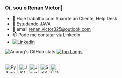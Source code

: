### Oi, sou o Renan Victor👋



- 🔭 Hoje trabalho com Suporte ao Cliente, Help Desk
- 🌱 Estudando JAVA
- 💬 email renan.victor325@outlook.com
- 📫 Pode me contatar via Linkedin
- [![Linkedin](https://img.shields.io/badge/LinkedIn-0077B5?style=for-the-badge&logo=linkedin&logoColor=white)](https://www.linkedin.com/in/renan-victor-3b4883169/)

![Anurag's GitHub stats](https://github-readme-stats.vercel.app/api?username=reenanrs1&show_icons=true&theme=dark)
[![Top Langs](https://github-readme-stats.vercel.app/api/top-langs/?username=reenanrs1&layout=compact&show_icons=true&theme=dark&hide=javascript,html)](https://github.com/reenanrs1/github-readme-stats)

<div style="display: inline_block"><br>
  <img align="center" alt="Python" height="30" width="40" src="https://cdn.jsdelivr.net/gh/devicons/devicon/icons/python/python-original-wordmark.svg">
  <img align="center" alt="JAVA" height="30" widht="40" src="https://cdn.jsdelivr.net/gh/devicons/devicon/icons/java/java-original.svg">
  <img align="center" alt="JavaScript" height="30" widht="40" src="https://cdn.jsdelivr.net/gh/devicons/devicon/icons/javascript/javascript-original.svg">
  <img align="center" alt="SqlServer" height="30" widht="40" src="https://cdn.jsdelivr.net/gh/devicons/devicon/icons/microsoftsqlserver/microsoftsqlserver-plain-wordmark.svg">
    <img align="center" alt="Oracle" height="30" widht="40" src="https://cdn.jsdelivr.net/gh/devicons/devicon/icons/oracle/oracle-original.svg">
</div>
